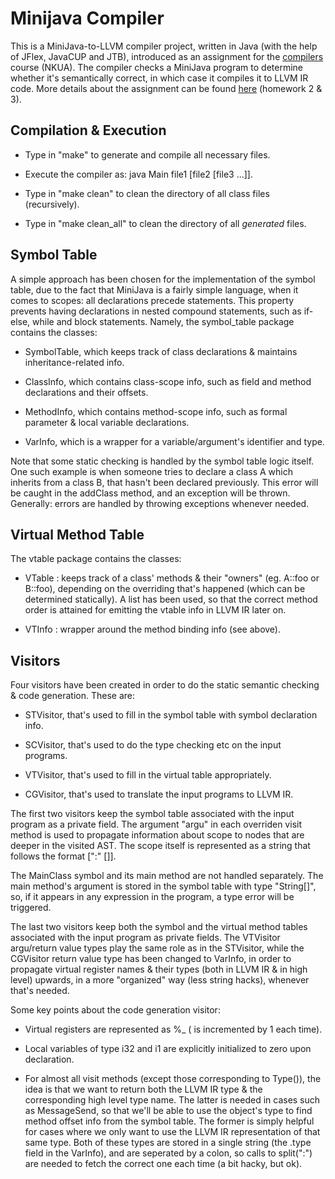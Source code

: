 # Minijava Compiler

This is a MiniJava-to-LLVM compiler project, written in Java (with the help of JFlex, JavaCUP and JTB), introduced
as an assignment for the [compilers](http://cgi.di.uoa.gr/~compilers) course (NKUA). The compiler checks a MiniJava
program to determine whether it's semantically correct, in which case it compiles it to LLVM IR code. More details
about the assignment can be found [here](http://cgi.di.uoa.gr/~compilers/project.html#hw2) (homework 2 & 3).


## Compilation & Execution

- Type in "make" to generate and compile all necessary files.

- Execute the compiler as: java Main file1 [file2 [file3 ...]].

- Type in "make clean" to clean the directory of all class files (recursively).

- Type in "make clean_all" to clean the directory of all *generated* files.


## Symbol Table

A simple approach has been chosen for the implementation of the symbol table, due to the fact
that MiniJava is a fairly simple language, when it comes to scopes: all declarations precede
statements. This property prevents having declarations in nested compound statements, such as
if-else, while and block statements. Namely, the symbol_table package contains the classes:

- SymbolTable, which keeps track of class declarations & maintains inheritance-related info.

- ClassInfo, which contains class-scope info, such as field and method declarations and their
  offsets.

- MethodInfo, which contains method-scope info, such as formal parameter & local variable
  declarations.

- VarInfo, which is a wrapper for a variable/argument's identifier and type.

Note that some static checking is handled by the symbol table logic itself. One such example
is when someone tries to declare a class A which inherits from a class B, that hasn't been
declared previously. This error will be caught in the addClass method, and an exception will
be thrown. Generally: errors are handled by throwing exceptions whenever needed.


## Virtual Method Table

The vtable package contains the classes:

- VTable : keeps track of a class' methods & their "owners" (eg. A::foo or B::foo), depending on
  the overriding that's happened (which can be determined statically). A list has been used, so
  that the correct method order is attained for emitting the vtable info in LLVM IR later on.

- VTInfo : wrapper around the method binding info (see above).


## Visitors

Four visitors have been created in order to do the static semantic checking & code generation.
These are:

- STVisitor, that's used to fill in the symbol table with symbol declaration info.

- SCVisitor, that's used to do the type checking etc on the input programs.

- VTVisitor, that's used to fill in the virtual table appropriately.

- CGVisitor, that's used to translate the input programs to LLVM IR.

The first two visitors keep the symbol table associated with the input program as a private
field. The argument "argu" in each overriden visit method is used to propagate information
about scope to nodes that are deeper in the visited AST. The scope itself is represented as
a string that follows the format <ClassIdentifier> [":" [<MethodIdentifier>]].

The MainClass symbol and its main method are not handled separately. The main method's
argument is stored in the symbol table with type "String[]", so, if it appears in any
expression in the program, a type error will be triggered.

The last two visitors keep both the symbol and the virtual method tables associated with the
input program as private fields. The VTVisitor argu/return value types play the same role as
in the STVisitor, while the CGVisitor return value type has been changed to VarInfo, in order
to propagate virtual register names & their types (both in LLVM IR & in high level) upwards,
in a more "organized" way (less string hacks), whenever that's needed.

Some key points about the code generation visitor:

- Virtual registers are represented as %_<number> (<number> is incremented by 1 each time).

- Local variables of type i32 and i1 are explicitly initialized to zero upon declaration.

- For almost all visit methods (except those corresponding to Type()), the idea is that we
  want to return both the LLVM IR type & the corresponding high level type name. The latter
  is needed in cases such as MessageSend, so that we'll be able to use the object's type to
  find method offset info from the symbol table. The former is simply helpful for cases where
  we only want to use the LLVM IR representation of that same type. Both of these types are
  stored in a single string (the .type field in the VarInfo), and are seperated by a colon,
  so calls to split(":") are needed to fetch the correct one each time (a bit hacky, but ok).

